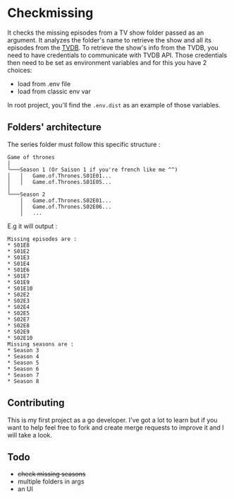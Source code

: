 # Checkmissing

It checks the missing episodes from a TV show folder passed as an argument. It analyzes the folder's name to retrieve the show and all its episodes from the [TVDB](https://www.thetvdb.com/). 
To retrieve the show's info from the TVDB, you need to have credentials to communicate with TVDB API. Those credentials then need to be set as environment variables and for this you have 2 choices:
* load from .env file
* load from classic env var

In root project, you'll find the `.env.dist` as an example of those variables.

## Folders' architecture 

The series folder must follow this specific structure : 
```
Game of thrones 
│
└───Season 1 (Or Saison 1 if you're french like me ^^)
│   │   Game.of.Thrones.S01E01...
│   │   Game.of.Thrones.S01E05...
│   
└───Season 2
    │   Game.of.Thrones.S02E01...
    │   Game.of.Thrones.S02E06...
    │   ...
```

E.g it will output :

```
Missing episodes are :
* S01E8
* S01E2
* S01E3
* S01E4
* S01E6
* S01E7
* S01E9
* S01E10
* S02E2
* S02E3
* S02E4
* S02E5
* S02E7
* S02E8
* S02E9
* S02E10
Missing seasons are :
* Season 3
* Season 4
* Season 5
* Season 6
* Season 7
* Season 8
```
## Contributing

This is my first project as a go developer. I've got a lot to learn but if you want to help feel free to fork and create merge requests to improve it and I will take a look.

## Todo 

* ~~check missing seasons~~
* multiple folders in args
* an UI
